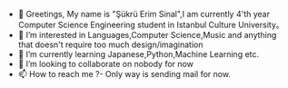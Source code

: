 - 👋 Greetings, My name is "Şükrü Erim Sinal",I am currently 4'th year Computer Science Engineering student in Istanbul Culture University。
- 👀 I’m interested in Languages,Computer Science,Music and anything that doesn't require  too much design/imagination
- 🌱 I’m currently learning Japanese,Python,Machine Learning etc.
- 💞️ I’m looking to collaborate on nobody for now
- 📫 How to reach me ?- Only way is sending mail for now.
